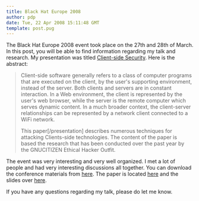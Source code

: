 ```yaml
---
title: Black Hat Europe 2008
author: pdp
date: Tue, 22 Apr 2008 15:11:48 GMT
template: post.pug
---
```


The Black Hat Europe 2008 event took place on the 27th and 28th of March. In this post, you will be able to find information regarding my talk and research. My presentation was titled [Client-side Security](http://www.blackhat.com/html/bh-europe-08/bh-eu-08-speakers.html#Petkov). Here is the abstract:

> Client-side software generally refers to a class of computer programs that are executed on the client, by the user's supporting environment, instead of the server. Both clients and servers are in constant interaction. In a Web environment, the client is represented by the user's web browser, while the server is the remote computer which serves dynamic content. In a much broader context, the client-server relationships can be represented by a network client connected to a WiFi network.
> 
> This paper[/presentation] describes numerous techniques for attacking Clients-side technologies. The content of the paper is based the research that has been conducted over the past year by the GNUCITIZEN Ethical Hacker Outfit.

The event was very interesting and very well organized. I met a lot of people and had very interesting discussions all together. You can download the conference materials from [here](/files/2008/04/pdp-gnucitizen.zip). The paper is located [here](/files/2008/04/client-side-security-one-year-later.pdf) and the slides over [here](/files/2008/04/client-side-security-slides-bh.pdf).

If you have any questions regarding my talk, please do let me know.
